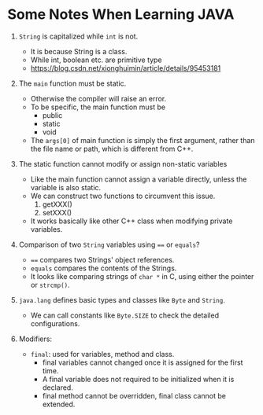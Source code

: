 # Some Notes When Learning JAVA

1. `String` is capitalized while `int` is not.
    * It is because String is a class.
    * While int, boolean etc. are primitive type
    * https://blog.csdn.net/xionghuimin/article/details/95453181

2. The `main` function must be static.
    * Otherwise the compiler will raise an error. 
    * To be specific, the main function must be 
        * public
        * static
        * void
    * The `args[0]` of main function is simply the first argument, rather than the file name or path, which is different from C++.

3. The static function cannot modify or assign non-static variables
    * Like the main function cannot assign a variable directly, unless the variable is also static.
    * We can construct two functions to circumvent this issue.
        1. getXXX()
        2. setXXX()
    * It works basically like other C++ class when modifying private variables.
    
4. Comparison of two `String` variables using `==` or `equals`?
    * `==` compares two Strings' object references. 
    * `equals` compares the contents of the Strings.
    * It looks like comparing strings of `char *` in C, using either the pointer or `strcmp()`.
    
5. `java.lang` defines basic types and classes like `Byte` and `String`.
    * We can call constants like `Byte.SIZE` to check the detailed configurations.
    
6. Modifiers:
    * `final`: used for variables, method and class. 
        * final variables cannot changed once it is assigned for the first time. 
        * A final variable does not required to be initialized when it is declared.
        * final method cannot be overridden, final class cannot be extended.
    

